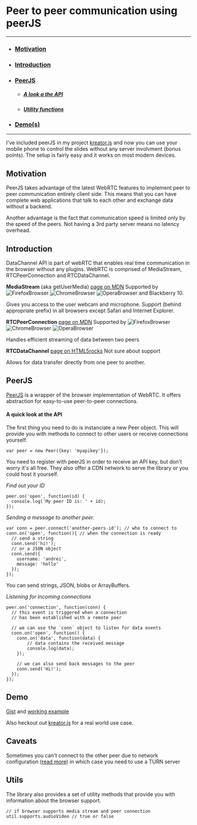 # Peer to peer communication using peerJS
-----
* ### [Motivation](#motivation)
* ### [Introduction](#introduction)
* ### [PeerJS](#peerjs)
    * ##### [A look a the API](#api101)
    * ##### [Utility functions](#utility)
* ### [Demo(s)](#demo)
----

I've included peerJS in my project [kreator.js](http://piatra.github.io/kreator.js/) and now you can use your mobile phone to control the slides without any server involvment (bonus points). The setup is fairly easy and it works on most modern devices.

## Motivation <a name="motivation"></a>

PeerJS takes advantage of the latest WebRTC features to implement peer to peer communication entirely client side. This means that you can have complete web applications that talk to each other and exchange data without a backend.

Another advantage is the fact that communication speed is limited only by the speed of the  peers. Not having a 3rd party server means no latency overhead.

## Introduction <a name="introduction"></a>

DataChannel API is part of webRTC that enables real time communication in the browser without any plugins. WebRTC is comprised of MediaStream, RTCPeerConnection and RTCDataChannel.

**MediaStream** (aka getUserMedia) [page on MDN](https://developer.mozilla.org/en-US/docs/Web/API/Navigator.getUserMedia) Supported by ![FirefoxBrowser](https://raw.github.com/alrra/browser-logos/master/firefox/firefox_16x16.png) ![ChromeBrowser](https://raw.github.com/alrra/browser-logos/master/chrome/chrome_16x16.png) ![OperaBrowser](https://raw.github.com/alrra/browser-logos/master/opera/opera_16x16.png) and Blackberry 10.

Gives you access to the user webcam and microphone. Support (behind appropriate prefix) in all browsers except Safari and Internet Explorer.

**RTCPeerConnection** [page on MDN](https://developer.mozilla.org/en-US/docs/Web/API/RTCPeerConnection) Supported by ![FirefoxBrowser](https://raw.github.com/alrra/browser-logos/master/firefox/firefox_16x16.png) ![ChromeBrowser](https://raw.github.com/alrra/browser-logos/master/chrome/chrome_16x16.png) ![OperaBrowser](https://raw.github.com/alrra/browser-logos/master/opera/opera_16x16.png)

Handles efficient streaming of data between two peers

**RTCDataChannel** [page on HTML5rocks](http://www.html5rocks.com/en/tutorials/webrtc/datachannels/) Not sure about support 

Allows for data transfer directly from one peer to another.

## PeerJS <a name="peerjs"></a>
[PeerJS](http://peerjs.com/) is a wrapper of the browser implementation of WebRTC. It offers abstraction for easy-to-use peer-to-peer connections.

#### A quick look at the API <a name="api101"></a>
The first thing you need to do is instanciate a new Peer object. This will provide you with methods to connect to other users or receive connections yourself.
````
var peer = new Peer({key: 'myapikey'}); 
````

You need to register with peerJS in order to receive an API key, but don't worry it's all free. They also offer a CDN network to serve the library or you could host it yourself.

*Find out your ID*
````
peer.on('open', function(id) {
  console.log('My peer ID is: ' + id);
});
````

*Sending a message to another peer.*
````
var conn = peer.connect('another-peers-id'); // who to connect to
conn.on('open', function(){ // when the connection is ready
  // send a string
  conn.send('hi!');
  // or a JSON object
  conn.send({
    username: 'andrei',
    message: 'hello'
  });
});
````

You can send strings, JSON, blobs or ArrayBuffers.

*Listening for incoming connections*
````
peer.on('connection', function(conn) {
  // this event is triggered when a connection
  // has been established with a remote peer
  
  // we can use the `conn` object to listen for data events
  conn.on('open', function() {
    conn.on('data', function(data) {
        // data contains the received message
        console.log(data);
    });
    
    // we can also send back messages to the peer
    conn.send('Hi!');
  });
});
````

## Demo <a name="demo"></a>

[Gist]() and [working example]()

Also heckout out [kreator.js](http://piatra.github.io/kreator.js/) for a real world use case.

## Caveats

Sometimes you can't connect to the other peer due to network configuration ([read more](http://en.wikipedia.org/wiki/Network_address_translation)) in which case you need to use a TURN server 

## Utils

The library also provides a set of utility methods that provide you with information about the browser support.
````
// if browser supports media stream and peer connection
util.supports.audioVideo // true or false
````